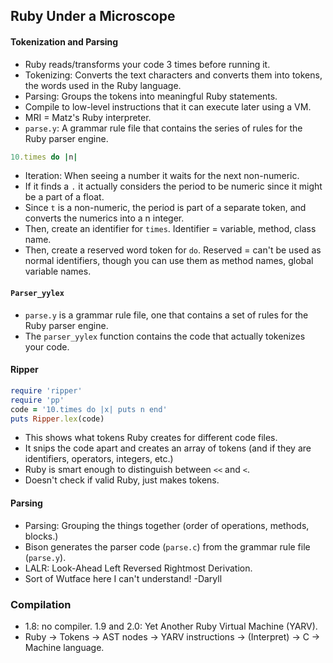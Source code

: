 ## Ruby Under a Microscope

#### Tokenization and Parsing

- Ruby reads/transforms your code 3 times before running it.
- Tokenizing: Converts the text characters and converts them into tokens, the words used in the Ruby language.
- Parsing: Groups the tokens into meaningful Ruby statements.
- Compile to low-level instructions that it can execute later using a VM.
- MRI = Matz's Ruby interpreter.
- `parse.y`: A grammar rule file that contains the series of rules for the Ruby parser engine.

``` ruby
10.times do |n|
```

- Iteration: When seeing a number it waits for the next non-numeric.
- If it finds a `.` it actually considers the period to be numeric since it might be a part of a float.
- Since `t` is a non-numeric, the period is part of a separate token, and converts the numerics into a n integer.
- Then, create an identifier for `times`. Identifier = variable, method, class name.
- Then, create a reserved word token for `do`. Reserved = can't be used as normal identifiers, though you can use them as method names, global variable names.

#### `Parser_yylex`

- `parse.y` is a grammar rule file, one that contains a set of rules for the Ruby parser engine.
- The `parser_yylex` function contains the code that actually tokenizes your code.

#### Ripper

``` ruby
require 'ripper'
require 'pp'
code = '10.times do |x| puts n end'
puts Ripper.lex(code)
```

- This shows what tokens Ruby creates for different code files.
- It snips the code apart and creates an array of tokens (and if they are identifiers, operators, integers, etc.)
- Ruby is smart enough to distinguish between `<<` and `<`.
- Doesn't check if valid Ruby, just makes tokens.

#### Parsing

- Parsing: Grouping the things together (order of operations, methods, blocks.)
- Bison generates the parser code (`parse.c`) from the grammar rule file (`parse.y`).
- LALR: Look-Ahead Left Reversed Rightmost Derivation.
- Sort of Wutface here I can't understand! -Daryll

### Compilation

- 1.8: no compiler. 1.9 and 2.0: Yet Another Ruby Virtual Machine (YARV).
- Ruby -> Tokens -> AST nodes -> YARV instructions -> (Interpret) -> C -> Machine language.
